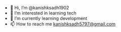 - 👋 Hi, I’m @kanishksadh1902
- 👀 I’m interested in learning tech
- 🌱 I’m currently learning development
- 📫 How to reach me kanishksadh5797@gmail.com


<!---
kanishksadh1902/kanishksadh1902 is a ✨ special ✨ repository because its `README.md` (this file) appears on your GitHub profile.
You can click the Preview link to take a look at your changes.
--->
